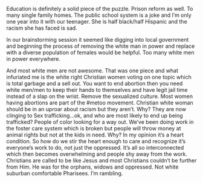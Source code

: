 Education is definitely a solid piece of the puzzle. Prison reform as well. To many single family homes. The public school system is a joke and I’m only one year into it with our teenager. She is half black/half Hispanic and the racism she has faced is sad.

In our brainstorming session it seemed like digging into local government and beginning the process of removing the white man in power and replace with a diverse population of females would be helpful. Too many white men in power everywhere.

And most white men are not awesome. That was one piece and what infuriated me is the white right Christian women voting on one topic which is total garbage and a sell out. You want to end abortion then you need white men/men to keep their hands to themselves and have legit jail time instead of a slap on the wrist. Remove the sexualized culture. Most women having abortions are part of the #metoo movement. Christian white woman should be in an uproar about racism but they aren’t. Why? They are now clinging to Sex trafficking...ok, and who are most likely to end up being trafficked? People of color looking for a way out. We’ve been doing work in the foster care system which is broken but people will throw money at animal rights but not at the kids in need. Why? In my opinion it’s a heart condition. So how do we stir the heart enough to care and recognize it’s everyone’s work to do, not just the oppressed. It’s all so interconnected which then becomes overwhelming and people shy away from the work. Christians are called to be like Jesus and most Christians couldn’t be further from Him. He was for the orphans, widows and oppressed. Not white suburban comfortable Pharisees. I’m rambling.
